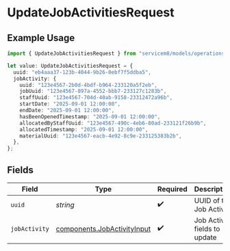 # UpdateJobActivitiesRequest

## Example Usage

```typescript
import { UpdateJobActivitiesRequest } from "servicem8/models/operations";

let value: UpdateJobActivitiesRequest = {
  uuid: "eb4aaa37-123b-4044-9b26-0ebf7f5ddba5",
  jobActivity: {
    uuid: "123e4567-2b0d-4bdf-b964-233120a5f2eb",
    jobUuid: "123e4567-897a-4552-bbb7-233127c1283b",
    staffUuid: "123e4567-704d-40ab-9158-23312472a96b",
    startDate: "2025-09-01 12:00:00",
    endDate: "2025-09-01 12:00:00",
    hasBeenOpenedTimestamp: "2025-09-01 12:00:00",
    allocatedByStaffUuid: "123e4567-490c-4eb6-80ad-233121f26b9b",
    allocatedTimestamp: "2025-09-01 12:00:00",
    materialUuid: "123e4567-eacb-4e92-8c9e-233125383b2b",
  },
};
```

## Fields

| Field                                                                      | Type                                                                       | Required                                                                   | Description                                                                |
| -------------------------------------------------------------------------- | -------------------------------------------------------------------------- | -------------------------------------------------------------------------- | -------------------------------------------------------------------------- |
| `uuid`                                                                     | *string*                                                                   | :heavy_check_mark:                                                         | UUID of the Job Activity                                                   |
| `jobActivity`                                                              | [components.JobActivityInput](../../models/components/jobactivityinput.md) | :heavy_check_mark:                                                         | Job Activity fields to update                                              |